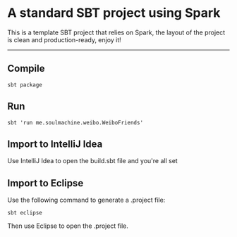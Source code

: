A standard SBT project using Spark
==================================

This is a template SBT project that relies on Spark, the layout of the project is clean and production-ready, enjoy it!

----------


Compile
-------

    sbt package

Run
---

    sbt 'run me.soulmachine.weibo.WeiboFriends'

Import to IntelliJ Idea
-----------------------
Use IntelliJ Idea to open the build.sbt file and you're all set

Import to Eclipse
-----------------
Use the following command to generate a .project file:

    sbt eclipse

Then use Eclipse to open the .project file.
